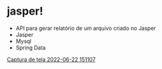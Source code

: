 # jasper!
- API para gerar relatório de um arquivo criado no Jasper
- Jasper
- Mysql
- Spring Data

[Captura de tela 2022-06-22 151107](https://user-images.githubusercontent.com/88802551/175107434-af7f80ab-9370-45ec-ba04-f58657269461.png)
